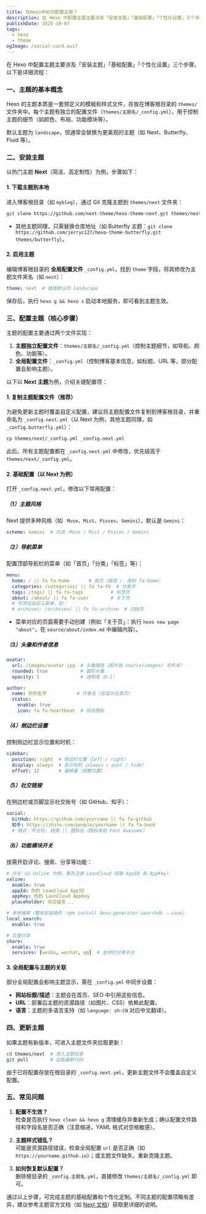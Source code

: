 ```yaml
---
title: 在Hexo中如何配置主题？
description: 在 Hexo 中配置主题主要涉及「安装主题」「基础配置」「个性化设置」三个步骤，以下是详细流程
publishDate: 2025-10-07
tags:
  - hexo
  - theme
ogImage: /social-card.avif
---
```

在 Hexo 中配置主题主要涉及「安装主题」「基础配置」「个性化设置」三个步骤，以下是详细流程：


### **一、主题的基本概念**
Hexo 的主题本质是一套预定义的模板和样式文件，存放在博客根目录的 `themes/` 文件夹中。每个主题有独立的配置文件（`themes/主题名/_config.yml`），用于控制主题的细节（如颜色、布局、功能模块等）。

默认主题为 `landscape`，但通常会替换为更美观的主题（如 Next、Butterfly、Fluid 等）。


### **二、安装主题**
以热门主题 **Next**（简洁、高定制性）为例，步骤如下：

#### 1. 下载主题到本地
进入博客根目录（如 `myblog`），通过 Git 克隆主题到 `themes/next` 文件夹：
```bash
git clone https://github.com/next-theme/hexo-theme-next.git themes/next
```
- 其他主题同理，只需替换仓库地址（如 Butterfly 主题：`git clone https://github.com/jerryc127/hexo-theme-butterfly.git themes/butterfly`）。


#### 2. 启用主题
编辑博客根目录的 **全局配置文件** `_config.yml`，找到 `theme` 字段，将其修改为主题文件夹名（如 `next`）：
```yaml
theme: next  # 替换默认的 landscape
```
保存后，执行 `hexo g && hexo s` 启动本地服务，即可看到主题生效。


### **三、配置主题（核心步骤）**
主题的配置主要通过两个文件实现：
1. **主题独立配置文件**：`themes/主题名/_config.yml`（控制主题细节，如导航、颜色、功能等）。
2. **全局配置文件**：`_config.yml`（控制博客基本信息，如标题、URL 等，部分配置会影响主题）。

以下以 **Next 主题**为例，介绍关键配置项：


#### 1. 复制主题配置文件（推荐）
为避免更新主题时覆盖自定义配置，建议将主题配置文件复制到博客根目录，并重命名为 `_config.next.yml`（以 Next 为例，其他主题同理，如 `_config.butterfly.yml`）：
```bash
cp themes/next/_config.yml _config.next.yml
```
此后，所有主题配置都在 `_config.next.yml` 中修改，优先级高于 `themes/next/_config.yml`。


#### 2. 基础配置（以 Next 为例）
打开 `_config.next.yml`，修改以下常用配置：

##### （1）主题风格
Next 提供多种风格（如 ` Muse`、`Mist`、`Pisces`、`Gemini`），默认是 `Gemini`：
```yaml
scheme: Gemini  # 可选：Muse / Mist / Pisces / Gemini
```

##### （2）导航菜单
配置顶部导航栏的菜单（如「首页」「分类」「标签」等）：
```yaml
menu:
  home: / || fa fa-home       # 首页（路径 /，图标 fa-home）
  categories: /categories/ || fa fa-th  # 分类页
  tags: /tags/ || fa fa-tags          # 标签页
  about: /about/ || fa fa-user        # 关于页
  # 可添加自定义菜单，如：
  # archives: /archives/ || fa fa-archive  # 归档页
```
- 菜单对应的页面需要手动创建（例如「关于页」：执行 `hexo new page "about"`，在 `source/about/index.md` 中编辑内容）。

##### （3）头像和作者信息
```yaml
avatar:
  url: /images/avatar.jpg  # 头像路径（图片放 source/images/ 文件夹）
  rounded: true            # 圆形头像
  opacity: 1               # 透明度（0-1）

author:
  name: 你的名字           # 作者名（会显示在首页）
  status:
    enable: true
    icon: fa fa-heartbeat  # 状态图标
```

##### （4）侧边栏设置
控制侧边栏显示位置和时机：
```yaml
sidebar:
  position: right  # 侧边栏位置（left / right）
  display: always  # 显示时机（always / post / hide）
  offset: 12       # 偏移量（调整位置）
```

##### （5）社交链接
在侧边栏或页脚显示社交账号（如 GitHub、知乎）：
```yaml
social:
  GitHub: https://github.com/yourname || fa fa-github
  知乎: https://zhihu.com/people/yourname || fa fa-book
  # 格式：平台名: 链接 || 图标名（图标来自 Font Awesome）
```

##### （6）功能模块开关
按需开启评论、搜索、分享等功能：
```yaml
# 评论（以 Valine 为例，需先注册 LeanCloud 获取 AppID 和 AppKey）
valine:
  enable: true
  appId: 你的 LeanCloud AppID
  appKey: 你的 LeanCloud AppKey
  placeholder: 欢迎留言...

# 本地搜索（需先安装插件：npm install hexo-generator-searchdb --save）
local_search:
  enable: true

# 文章分享
share:
  enable: true
  services: [weibo, wechat, qq]  # 支持的分享平台
```


#### 3. 全局配置与主题的关联
部分全局配置会影响主题显示，需在 `_config.yml` 中同步设置：
- **网站标题/描述**：主题会在首页、SEO 中引用这些信息。
- **URL**：部署后主题的资源路径（如图片、CSS）依赖此配置。
- **语言**：主题的多语言支持（如 `language: zh-CN` 对应中文翻译）。


### **四、更新主题**
如果主题有新版本，可进入主题文件夹拉取更新：
```bash
cd themes/next  # 进入主题目录
git pull        # 拉取最新代码
```
由于已将配置存放在根目录的 `_config.next.yml`，更新主题文件不会覆盖自定义配置。


### **五、常见问题**
1. **配置不生效？**  
   检查是否执行 `hexo clean && hexo g` 清理缓存并重新生成；确认配置文件路径和字段名是否正确（注意缩进，YAML 格式对空格敏感）。

2. **主题样式错乱？**  
   可能是资源路径错误，检查全局配置 `url` 是否正确（如 `https://yourname.github.io`）；或主题文件缺失，重新克隆主题。

3. **如何恢复默认配置？**  
   删除根目录的 `_config.主题名.yml`，直接修改 `themes/主题名/_config.yml` 即可。


通过以上步骤，可完成主题的基础配置和个性化定制。不同主题的配置项略有差异，建议参考主题官方文档（如 [Next 文档](https://theme-next.js.org/)）获取更详细的说明。
